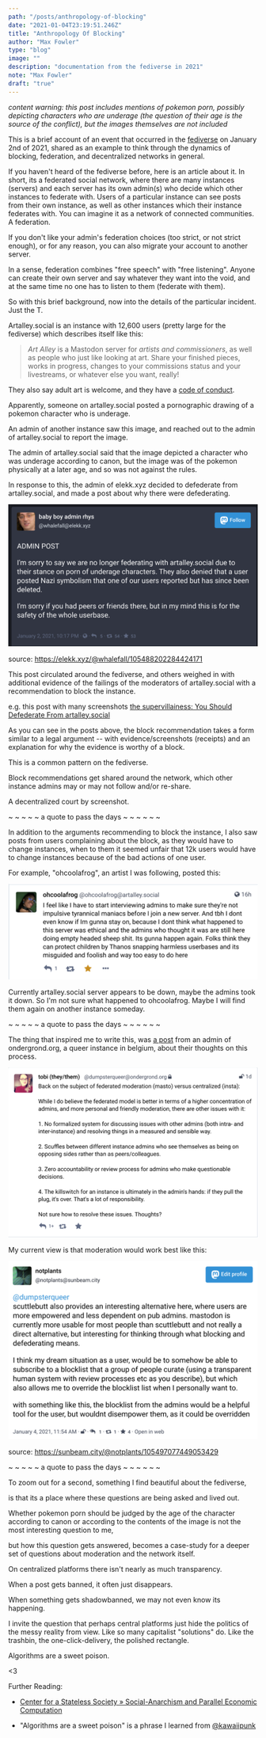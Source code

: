 ```yaml
---
path: "/posts/anthropology-of-blocking"
date: "2021-01-04T23:19:51.246Z"
title: "Anthropology Of Blocking"
author: "Max Fowler"
type: "blog"
image: ""
description: "documentation from the fediverse in 2021"
note: "Max Fowler"
draft: "true"
---
```


*content warning: this post includes mentions of pokemon porn, possibly depicting characters who are underage (the question of their age is the source of the conflict), but the images themselves are not included*

This is a brief account of an event that occurred in the [fediverse](https://en.wikipedia.org/wiki/Fediverse) on January 2nd of 2021, shared as an example to think through the dynamics of blocking, federation, and decentralized networks in general. 

If you haven't heard of the fediverse before, here is an article about it. In short, its a federated social network, where there are many instances (servers) and each server has its own admin(s) who decide which other instances to federate with. Users of a particular instance can see posts from their own instance, as well as other instances which their instance federates with. You can imagine it as a network of connected communities. A federation.  

If you don't like your admin's federation choices (too strict, or not strict enough), or for any reason, you can also migrate your account to another server. 

In a sense, federation combines "free speech" with "free listening". Anyone can create their own server and say whatever they want into the void, and at the same time no one has to listen to them (federate with them). 

So with this brief background, now into the details of the particular incident. Just the T. 

Artalley.social is an instance with 12,600 users (pretty large for the fediverse) which describes itself like this:

> *Art Alley* is a Mastodon server for *artists and commissioners*, as well as people who just like looking at art. Share your finished pieces, works in progress, changes to your commissions status and your livestreams, or whatever else you want, really!

They also say adult art is welcome, and they have a [code of conduct](https://artalley.social/about/more). 

Apparently, someone on artalley.social posted a pornographic drawing of a pokemon character who is underage. 

An admin of another instance saw this image, and reached out to the admin of artalley.social to report the image. 

The admin of artalley.social said that the image depicted a character who was underage according to canon, but the image was of the pokemon physically at a later age, and so was not against the rules. 

In response to this, the admin of elekk.xyz decided to defederate from artalley.social, and made a post about why there were defederating. 

![Screenshot from 2021-01-04 21-16-55.png](img/admin-post.png)

source: https://elekk.xyz/@whalefall/105488202284424171


This post circulated around the fediverse, and others weighed in with additional evidence of the failings of the moderators of artalley.social with a recommendation to block the instance. 

e.g. this post with many screenshots [the supervillainess: You Should Defederate From artalley.social](https://sunbeam.city/web/statuses/105497156571374148)

As you can see in the posts above, the block recommendation takes a form similar to a legal argument -- with evidence/screenshots (receipts) and an explanation for why the evidence is worthy of a block. 

This is a common pattern on the fediverse. 

Block recommendations get shared around the network, which other instance admins may or may not follow and/or re-share. 

A decentralized court by screenshot.

~ ~ ~ ~ ~ a quote to pass the days ~ ~ ~ ~ ~ ~

In addition to the arguments recommending to block the instance,  I also saw posts from users complaining about the block, as they would have to change instances, when to them it seemed unfair that 12k users would have to change instances because of the bad actions of one user. 

For example, "ohcoolafrog", an artist I was following, posted this: 

![ohcoolafrog.png](img/ohcoolafrog.png)



Currently artalley.social server appears to be down, maybe the admins took it down. So I'm not sure what happened to ohcoolafrog. Maybe I will find them again on another instance someday. 

~ ~ ~ ~ ~     a quote to pass the days ~ ~ ~ ~ ~ ~

The thing that inspired me to write this, was [a post](https://ondergrond.org/@dumpsterqueer/105491747322124960) from an admin of ondergrond.org, a queer instance in belgium, about their thoughts on this process. 

![federation.png](img/federation.png)



My current view is that moderation would work best like this:

![moderation.png](img/moderation.png)

source: https://sunbeam.city/@notplants/105497077449053429



~ ~ ~ ~ ~ a quote to pass the days ~ ~ ~ ~ ~ ~



To zoom out for a second, something I find beautiful about the fediverse, 

is that its a place where these questions are being asked and lived out. 



Whether pokemon porn should be judged by the age of the character according to canon or according to the contents of the image is not the most interesting question to me, 

but how this question gets answered, becomes a case-study for a deeper set of questions about  moderation and the network itself. 



On centralized platforms there isn't nearly as much transparency. 

When a post gets banned, it often just disappears.

When something gets shadowbanned, we may not even know its happening. 



I invite the question that perhaps central platforms just hide the politics of the messy reality from view. 
Like so many capitalist "solutions" do. 
Like the trashbin, the one-click-delivery, the polished rectangle. 



Algorithms are a sweet poison. 



<3



Further Reading: 

- [Center for a Stateless Society &raquo; Social-Anarchism and Parallel Economic Computation](https://c4ss.org/content/52963)

- "Algorithms are a sweet poison" is a phrase I learned from [@kawaiipunk](https://sunbeam.city/web/accounts/38480)